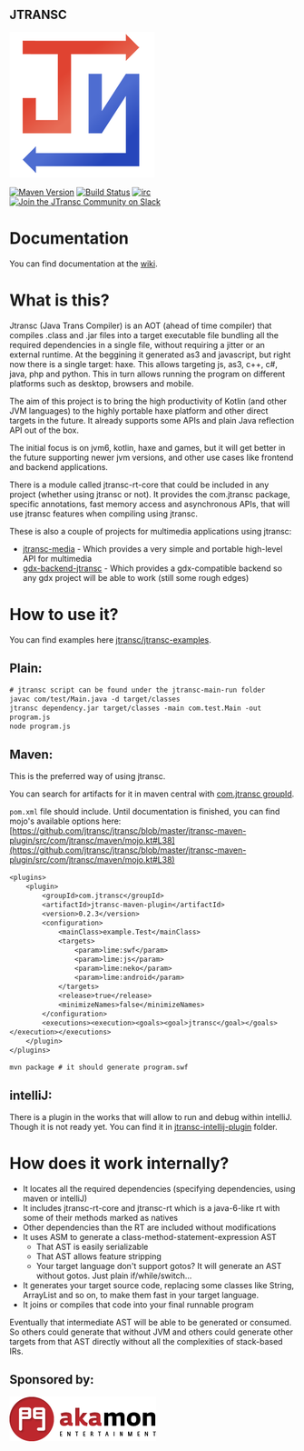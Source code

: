 JTRANSC
-------

![JTransc](extra/logo-256.png)

[![Maven Version](https://img.shields.io/github/tag/jtransc/jtransc.svg?style=flat&label=maven)](http://search.maven.org/#search%7Cga%7C1%7Ca%3A%22jtransc-maven-plugin%22)
[![Build Status](https://secure.travis-ci.org/jtransc/jtransc.svg)](http://travis-ci.org/#!/jtransc/jtransc)
[![irc](https://img.shields.io/badge/irc:%20chat.freenode.net-%23jtransc-green.svg)](http://webchat.freenode.net/?channels=#jtransc)
[![Join the JTransc Community on Slack](http://jtransc-slack.herokuapp.com/badge.svg)](http://jtransc-slack.herokuapp.com/)

# Documentation

You can find documentation at the [wiki](https://github.com/jtransc/jtransc/wiki).

# What is this?

Jtransc (Java Trans Compiler) is an AOT (ahead of time compiler) that compiles .class and .jar files
into a target executable file bundling all the required dependencies in a single file, without requiring
a jitter or an external runtime.
At the beggining it generated as3 and javascript, but right now there is a single target: haxe.
This allows targeting js, as3, c++, c#, java, php and python. This in turn allows running the program on different platforms such as desktop, browsers and mobile.

The aim of this project is to bring the high productivity of Kotlin (and other JVM languages)
to the highly portable haxe platform and other direct targets in the future.
It already supports some APIs and plain Java reflection API out of the box.

The initial focus is on jvm6, kotlin, haxe and games, but it will get better in the future supporting newer jvm versions,
and other use cases like frontend and backend applications.

There is a module called jtransc-rt-core that could be included in any project (whether using jtransc or not).
It provides the com.jtransc package, specific annotations, fast memory access and asynchronous APIs,
that will use jtransc features when compiling using jtransc.

These is also a couple of projects for multimedia applications using jtransc:
* [jtransc-media](https://github.com/jtransc/jtransc-media) - Which provides a very simple and portable high-level API for multimedia
* [gdx-backend-jtransc](https://github.com/jtransc/gdx-backend-jtransc) - Which provides a gdx-compatible backend so any gdx project will be able to work (still some rough edges)

# How to use it?

You can find examples here [jtransc/jtransc-examples](https://github.com/jtransc/jtransc-examples).

## Plain:
```
# jtransc script can be found under the jtransc-main-run folder
javac com/test/Main.java -d target/classes
jtransc dependency.jar target/classes -main com.test.Main -out program.js
node program.js
```

## Maven:

This is the preferred way of using jtransc.

You can search for artifacts for it in maven central with [com.jtransc groupId](http://search.maven.org/#search%7Cga%7C1%7Cg%3Acom.jtransc).

`pom.xml` file should include.
Until documentation is finished, you can find mojo's available options here:
[https://github.com/jtransc/jtransc/blob/master/jtransc-maven-plugin/src/com/jtransc/maven/mojo.kt#L38](https://github.com/jtransc/jtransc/blob/master/jtransc-maven-plugin/src/com/jtransc/maven/mojo.kt#L38)

```
<plugins>
    <plugin>
        <groupId>com.jtransc</groupId>
        <artifactId>jtransc-maven-plugin</artifactId>
        <version>0.2.3</version>
        <configuration>
			<mainClass>example.Test</mainClass>
			<targets>
				<param>lime:swf</param>
				<param>lime:js</param>
				<param>lime:neko</param>
				<param>lime:android</param>
			</targets>
			<release>true</release>
			<minimizeNames>false</minimizeNames>
        </configuration>
        <executions><execution><goals><goal>jtransc</goal></goals></execution></executions>
    </plugin>
</plugins>

```

```
mvn package # it should generate program.swf
```

## intelliJ:

There is a plugin in the works that will allow to run and debug within intelliJ. Though it is not ready yet.
You can find it in [jtransc-intellij-plugin](https://github.com/jtransc/jtransc/tree/master/jtransc-intellij-plugin) folder.

# How does it work internally?

* It locates all the required dependencies (specifying dependencies, using maven or intelliJ)
* It includes jtransc-rt-core and jtransc-rt which is a java-6-like rt with some of their methods marked as natives
* Other dependencies than the RT are included without modifications
* It uses ASM to generate a class-method-statement-expression AST
    * That AST is easily serializable
    * That AST allows feature stripping
    * Your target language don't support gotos? It will generate an AST without gotos. Just plain if/while/switch...
* It generates your target source code, replacing some classes like String, ArrayList and so on, to make them fast in your target language.
* It joins or compiles that code into your final runnable program

Eventually that intermediate AST will be able to be generated or consumed.
So others could generate that without JVM and others could generate other targets from that AST directly without all the complexities of stack-based IRs.

## Sponsored by:

![Akamon Entertainment](extra/akamon.png)
